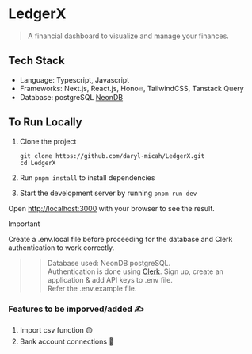 # LedgerX
> A financial dashboard to visualize and manage your finances.

## Tech Stack
- Language: Typescript, Javascript
- Frameworks: Next.js, React.js, Hono🔥, TailwindCSS, Tanstack Query
- Database: postgreSQL [NeonDB](https://www.neon.tech)

## To Run Locally

1. Clone the project
   ```
   git clone https://github.com/daryl-micah/LedgerX.git
   cd LedgerX
   ```
2. Run `pnpm install` to install dependencies
   
4. Start the development server by running `pnpm run dev`
   
Open [http://localhost:3000](http://localhost:3000) with your browser to see the result.

> [!IMPORTANT]
Create a .env.local file before proceeding for the database and Clerk authentication to work correctly.
>> Database used: NeonDB postgreSQL.<br/>
>> Authentication is done using [Clerk](https://www.clerk.com). Sign up, create an application & add API keys to .env file.<br/>
>> Refer the .env.example file.<br/>

### Features to be imporved/added ✍️
1. Import csv function 🟡
2. Bank account connections 🔴
